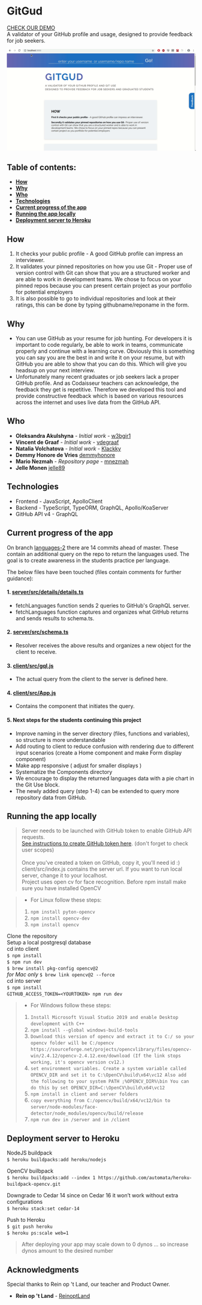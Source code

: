 # GitGud

[CHECK OUR DEMO](https://gityougud.herokuapp.com/) <br>
A validator of your GitHub profile and usage, designed to provide feedback for job seekers. <br>

![](https://github.com/Official-Codaisseur-Graduate/git-gud/blob/master/demo.gif)

## Table of contents:

* **[How](#how)**
* **[Why](#why)**
* **[Who](#who)**
* **[Technologies](#technologies)**
* **[Current progress of the app](#current-progress-of-the-app)**
* **[Running the app locally](#running-the-app-locally)**
* **[Deployment server to Heroku](#deployment-server-to-heroku)**

## How

1. It checks your public profile - A good GitHub profile can impress an interviewer.
2. It validates your pinned repositories on how you use Git - Proper use of version control with Git can show that you are a structured worker and are able to work in development teams. We chose to focus on your pinned repos because you can present certain project as your portfolio for potential employers
3. It is also possible to go to individual repositories and look at their ratings, this can be done by typing githubname/reponame in the form. 

## Why

* You can use GitHub as your resume for job hunting. For developers it is important to code regularly, be able to work in teams, communicate properly and continue with a learning curve. Obviously this is something you can say you are the best in and write it on your resume, but with GitHub you are able to show that you can do this. Which will give you headsup on your next interview.
* Unfortunately many recent graduates or job seekers lack a proper GitHub profile. And as Codaisseur teachers can acknowledge, the feedback they get is repetitive. Therefore we developed this tool and provide constructive feedback which is based on various resources across the internet and uses live data from the GitHub API.

## Who

* **Oleksandra Akulshyna** - *Initial work* - [w3bgir1](https://github.com/w3bgir1)
* **Vincent de Graaf** - *Initial work* - [vdegraaf](https://github.com/vdegraaf)
* **Natalia Volchatova** - *Initial work* - [Klackky](https://github.com/Klackky)
* **Demmy Honore de Vries**    [demmyhonore](https://github.com/demmyhonore)
* **Mario Nezmah** - *Repository page* -  [mnezmah](https://github.com/mnezmah)
* **Jelle Monen**    [jelle89](https://github.com/jelle89)

## Technologies

* Frontend - JavaScript, ApolloClient <br>
* Backend - TypeScript, TypeORM,  GraphQL, Apollo/KoaServer <br>
* GitHub API v4 - GraphQL <br>

## Current progress of the app

On branch [languages-2](https://github.com/Official-Codaisseur-Graduate/git-gud/tree/languages-2) there are 14 commits ahead of master. These contain an additional query on the repo to return the languages used. The goal is to create awareness in the students practice per language.

The below files have been touched (files contain comments for further guidance):

#### 1. [server/src/details/details.ts](https://github.com/Official-Codaisseur-Graduate/git-gud/blob/languages-2/server/src/details/details.ts)

* fetchLanguages function sends 2 queries to GitHub's GraphQL server.
* fetchLanguages function captures and organizes what GitHub returns and sends results to schema.ts. 

#### 2. [server/src/schema.ts](https://github.com/Official-Codaisseur-Graduate/git-gud/blob/languages-2/server/src/schema.ts)

* Resolver receives the above results and organizes a new object for the client to receive.

#### 3. [client/src/gql.js](https://github.com/Official-Codaisseur-Graduate/git-gud/blob/languages-2/client/src/gql.js)

* The actual query from the client to the server is defined here.

#### 4. [client/src/App.js](https://github.com/Official-Codaisseur-Graduate/git-gud/blob/languages-2/client/src/App.js)

* Contains the component that initiates the query.

#### 5. Next steps for the students continuing this project

* Improve naming in the server directory (files, functions and variables), so structure is more understandable
* Add routing to client to reduce confusion with rendering due to different input scenarios (create a Home component and make Form display component)
* Make app responsive ( adjust for smaller displays )
* Systematize the Components directory
* We encourage to display the returned languages data with a pie chart in the Git Use block.
* The newly added query (step 1-4) can be extended to query more repository data from GitHub.

## Running the app locally
> Server needs to be launched with GitHub token to enable GitHub API requests. <br>
> [See instructions to create GitHub token here](https://help.github.com/en/articles/creating-a-personal-access-token-for-the-command-line). (don't forget to check user scopes)<br>
<br>Once you've created a token on GitHub, copy it, you'll need id :) <br>
> client/src/index.js contains the server url. 
> If you want to run local server, change it to your localhost.<br>
> Project uses open cv for face recognition. 
> Before npm install make sure you have installed OpenCV

> * For Linux follow these steps:
> 1. `npm install pyton-opencv` 
> 2. `npm install opencv-dev` 
> 3. `npm install opencv` <br>

Clone the repository <br>
Setup a local postgresql database<br>
cd into client <br>
 `$ npm install` <br>
 `$ npm run dev` <br>
 `$ brew install pkg-config opencv@2` <br>
*for Mac only*
 `$ brew link opencv@2 --force` <br>
cd into server <br>
 `$ npm install` <br> 
 `GITHUB_ACCESS_TOKEN=<YOURTOKEN> npm run dev` <br>

> * For Windows follow these steps:
> 1. `Install Microsoft Visual Studio 2019 and enable Desktop development with C++` 
> 2. `npm install --global windows-build-tools` 
> 3. `Download this version of opencv and extract it to C:/ so your opencv folder will be C:/opencv
https://sourceforge.net/projects/opencvlibrary/files/opencv-win/2.4.12/opencv-2.4.12.exe/download
(If the link stops working, it's opencv version cv12.)`
> 4. `set environment variables. Create a system variable called OPENCV_DIR and set it to C:\OpenCV\build\x64\vc12
Also add the following to your system PATH ;%OPENCV_DIR%\bin
You can do this by set OPENCV_DIR=C:\OpenCV\build\x64\vc12`
> 5. `npm install in client and server folders`
> 6. `copy everything from C:/opencv/build/x64/vc12/bin to server/node-modules/face-detector/node_modules/opencv/build/release`
> 7. `npm run dev in /server and in /client`<br>


## Deployment server to Heroku

NodeJS buildpack <br>
 `$ heroku buildpacks:add heroku/nodejs` <br>

OpenCV builbpack <br>
 `$ heroku buildpacks:add --index 1 https://github.com/automata/heroku-buildpack-opencv.git` <br>

Downgrade to Cedar 14 since on Cedar 16 it won’t work without extra configurations <br>
 `$ heroku stack:set cedar-14` <br>

Push to Heroku <br>
 `$ git push heroku` <br>
 `$ heroku ps:scale web=1` <br>

> After deploying your app may scale down to 0 dynos
> ... so increase dynos amount to the desired number

## Acknowledgments

Special thanks to Rein op 't Land, our teacher and Product Owner. 

* **Rein op 't Land** - [ReinoptLand](https://github.com/Reinoptland)


